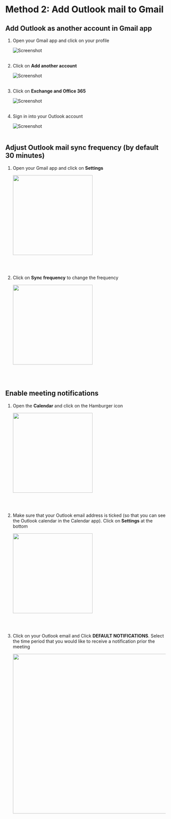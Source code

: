 # Method 2: Add Outlook mail to Gmail

<!-- *Note: This method adds Outlook mail into the Gmail app* -->

## Add Outlook as another account in Gmail app
1.	Open your Gmail app and click on your profile

    ![Screenshot](../img/ksscalendar/gmail1.jpg)
<br></br>  

2. Click on **Add another account**

    ![Screenshot](../img/ksscalendar/gmail2.jpg)
<br></br>  

3. Click on **Exchange and Office 365**

    ![Screenshot](../img/ksscalendar/gmail3.jpg)
<br></br>

4. Sign in into your Outlook account

    ![Screenshot](../img/ksscalendar/gmail4.jpg)
<br></br>  

## Adjust Outlook mail sync frequency (by default 30 minutes)
1.	Open your Gmail app and click on **Settings**

    <!-- ![Screenshot](../img/ksscalendar/outlook1.jpg) -->
    <img src="../../img/ksscalendar/outlook1.jpg" width="250">
<br></br>  

2. Click on **Sync frequency** to change the frequency

    <!-- ![Screenshot](../img/ksscalendar/outlook2.jpg) -->
    <img src="../../img/ksscalendar/outlook2.jpg" width="250">
<br></br>  

## Enable meeting notifications
1.	Open the **Calendar** and click on the Hamburger icon 

    <!-- ![Screenshot](../img/ksscalendar/cal1.jpg) -->
    <img src="../../img/ksscalendar/cal1.jpg" width="250">
<br></br>  

2. Make sure that your Outlook email address is ticked (so that you can see the Outlook calendar in the Calendar app). Click on **Settings** at the bottom

    <!-- ![Screenshot](../img/ksscalendar/cal2.jpg) -->
    <img src="../../img/ksscalendar/cal2.jpg" width="250">
<br></br>  

3. Click on your Outlook email and Click **DEFAULT NOTIFICATIONS**. Select the time period that you would like to receive a notification prior the meeting

    <!-- ![Screenshot](../img/ksscalendar/cal3.jpg) -->
    <img src="../../img/ksscalendar/cal3.jpg" width="500">
<br></br>
